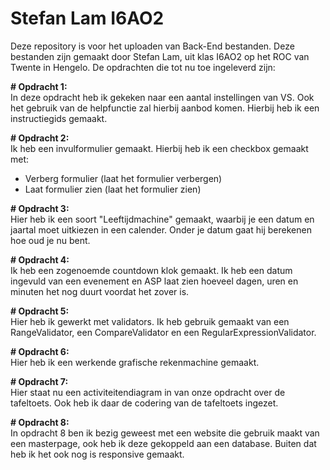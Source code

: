 # Stefan Lam I6AO2

Deze repository is voor het uploaden van Back-End bestanden.
Deze bestanden zijn gemaakt door Stefan Lam, uit klas I6AO2 op het ROC van Twente in Hengelo.
De opdrachten die tot nu toe ingeleverd zijn:

<b># Opdracht 1:</b><br>
In deze opdracht heb ik gekeken naar een aantal instellingen van VS. Ook het gebruik van de helpfunctie zal hierbij aanbod komen.
Hierbij heb ik een instructiegids gemaakt.

<b># Opdracht 2:</b><br>
Ik heb een invulformulier gemaakt.
Hierbij heb ik een checkbox gemaakt met:
- Verberg formulier (laat het formulier verbergen)
- Laat formulier zien (laat het formulier zien)

<b># Opdracht 3:</b><br>
Hier heb ik een soort "Leeftijdmachine" gemaakt, waarbij je een datum en jaartal moet uitkiezen in een calender.
Onder je datum gaat hij berekenen hoe oud je nu bent.

<b># Opdracht 4:</b><br>
Ik heb een zogenoemde countdown klok gemaakt. 
Ik heb een datum ingevuld van een evenement en ASP laat zien hoeveel dagen, uren en minuten het nog duurt voordat het zover is.

<b># Opdracht 5:</b><br>
Hier heb ik gewerkt met validators.
Ik heb gebruik gemaakt van een RangeValidator, een CompareValidator en een RegularExpressionValidator.

<b># Opdracht 6:</b><br>
Hier heb ik een werkende grafische rekenmachine gemaakt.

<b># Opdracht 7:</b><br>
Hier staat nu een activiteitendiagram in van onze opdracht over de tafeltoets.
Ook heb ik daar de codering van de tafeltoets ingezet.

<b># Opdracht 8:</b><br>
In opdracht 8 ben ik bezig geweest met een website die gebruik maakt van een masterpage, ook heb ik deze gekoppeld aan een database. Buiten dat heb ik het ook nog is responsive gemaakt.
